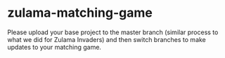 # zulama-matching-game

Please upload your base project to the master branch (similar process to what we did for Zulama Invaders) and then switch branches to make updates to your matching game.